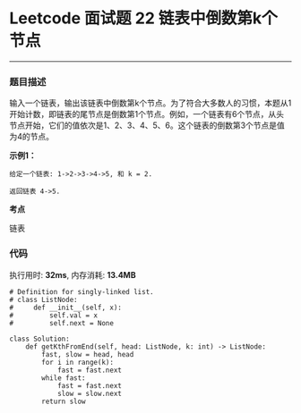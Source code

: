 # Leetcode 面试题 22 链表中倒数第k个节点
***
### 题目描述

输入一个链表，输出该链表中倒数第k个节点。为了符合大多数人的习惯，本题从1开始计数，即链表的尾节点是倒数第1个节点。例如，一个链表有6个节点，从头节点开始，它们的值依次是1、2、3、4、5、6。这个链表的倒数第3个节点是值为4的节点。


**示例1：**    

	给定一个链表: 1->2->3->4->5, 和 k = 2.

	返回链表 4->5.
	

**考点**

链表


### 代码
执行用时: **32ms**, 内存消耗: **13.4MB**

```
# Definition for singly-linked list.
# class ListNode:
#     def __init__(self, x):
#         self.val = x
#         self.next = None

class Solution:
    def getKthFromEnd(self, head: ListNode, k: int) -> ListNode:
        fast, slow = head, head
        for i in range(k):
            fast = fast.next
        while fast:
            fast = fast.next
            slow = slow.next
        return slow
```









